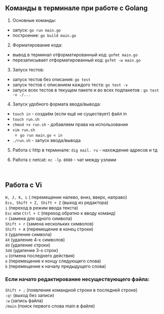 ## Команды в терминале при работе с Golang

1) Основные команды:
- запуск: `go run main.go`
- построение: `go build main.go`

2) Форматирование кода:
- вывод в терминал отформатированный код: `gofmt main.go`
- перезаписывает отформатированный код: `gofmt -w main.go`

3) Запуск тестов:
- запуск тестов без описания: `go test`
- запуск тестов с описанием каждого теста: `go test -v` 
- запуск всех тестов в текущем пакете и во всех подпакетов : `go test -v ./...`

4) Запуск удобного формата ввода/вывода:
- `touch in` - создаём (если ещё не существует) файл in
- `touch run.sh`
- `chmod +x run.sh` - добавляем права на использование
- `vim run.sh`
  - `go run main.go < in`
- `./run.sh` - запуск ввода/вывода

5) Работа с http в терминале:
`dig mail. ru` - нахождение адресов и тд

6) Работа с netcat:
`nc -lp 8080` - чат между узлами

<br>

## Работа с Vi
`H, J, K, L` ( перемещение налево, вниз, вверх, направо) <br/>
`Ecs, Shift + Z, Shift + Z` (выход из редактора) <br/>
`i` (переход в режим ввода текста) <br/>
`Esc` или `Ctrl + C` (переход обратно к вводу команд) <br/>
`r` (замена для одного символа) <br/>
`Shift + r` (замена нескольких символов) <br/>
`Shift + A` (перемещение в конец строки) <br/>
`X` (удаление символа) <br/>
`4X` (удаление 4-х символов) <br/>
`dd` (удаление строки) <br/>
`3dd` (удаление 3-х строк) <br/>
`u` (отмена последнего действия) <br/>
`e` (перемещение к концу следующего слова) <br/>
`b` (перемещение к началу предыдущего слова) <br/>
  
### Если начато редактирование несуществующего файла: 
`Shift + ;` (появление командной строки в последней строке) <br/>
`:q!` (выход без записи) <br/>
`:w` (запись файла) <br/>
`/main` (поиск первого слова main в файле) <br/>